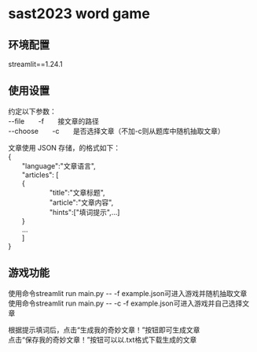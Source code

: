 # sast2023 word game

## 环境配置

streamlit==1.24.1

## 使用设置

约定以下参数：\
--file&emsp;&emsp;-f&emsp;&emsp;接文章的路径\
--choose&emsp;&emsp;-c&emsp;&emsp;是否选择文章（不加-c则从题库中随机抽取文章）

文章使用 JSON 存储，的格式如下：\
{\
&emsp;&emsp;"language":"文章语言",\
&emsp;&emsp;"articles": [\
&emsp;&emsp;{\
&emsp;&emsp;&emsp;&emsp;&emsp;&emsp;"title":"文章标题",\
&emsp;&emsp;&emsp;&emsp;&emsp;&emsp;"article":"文章内容",\
&emsp;&emsp;&emsp;&emsp;&emsp;&emsp;"hints":["填词提示",...]\
&emsp;&emsp;}\
&emsp;&emsp;...\
&emsp;&emsp;]\
}

## 游戏功能

使用命令streamlit run main.py -- -f example.json可进入游戏并随机抽取文章\
使用命令streamlit run main.py -- -c -f example.json可进入游戏并自己选择文章

根据提示填词后，点击“生成我的奇妙文章！”按钮即可生成文章\
点击“保存我的奇妙文章！”按钮可以以.txt格式下载生成的文章
